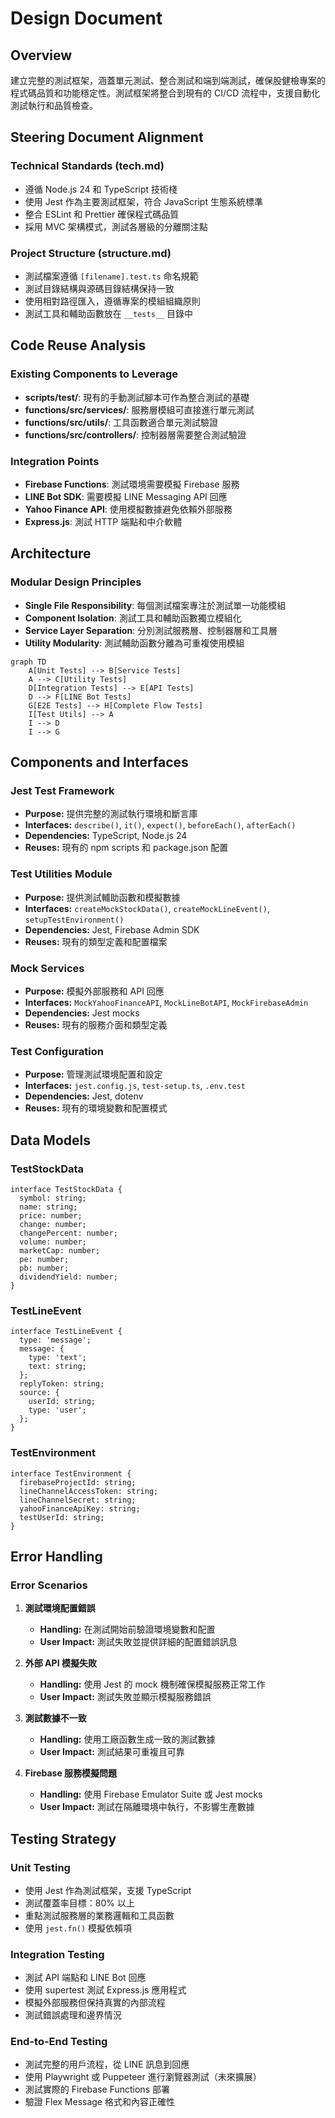 # Design Document

## Overview

建立完整的測試框架，涵蓋單元測試、整合測試和端到端測試，確保股健檢專案的程式碼品質和功能穩定性。測試框架將整合到現有的 CI/CD 流程中，支援自動化測試執行和品質檢查。

## Steering Document Alignment

### Technical Standards (tech.md)
- 遵循 Node.js 24 和 TypeScript 技術棧
- 使用 Jest 作為主要測試框架，符合 JavaScript 生態系統標準
- 整合 ESLint 和 Prettier 確保程式碼品質
- 採用 MVC 架構模式，測試各層級的分離關注點

### Project Structure (structure.md)
- 測試檔案遵循 `[filename].test.ts` 命名規範
- 測試目錄結構與源碼目錄結構保持一致
- 使用相對路徑匯入，遵循專案的模組組織原則
- 測試工具和輔助函數放在 `__tests__` 目錄中

## Code Reuse Analysis

### Existing Components to Leverage
- **scripts/test/**: 現有的手動測試腳本可作為整合測試的基礎
- **functions/src/services/**: 服務層模組可直接進行單元測試
- **functions/src/utils/**: 工具函數適合單元測試驗證
- **functions/src/controllers/**: 控制器層需要整合測試驗證

### Integration Points
- **Firebase Functions**: 測試環境需要模擬 Firebase 服務
- **LINE Bot SDK**: 需要模擬 LINE Messaging API 回應
- **Yahoo Finance API**: 使用模擬數據避免依賴外部服務
- **Express.js**: 測試 HTTP 端點和中介軟體

## Architecture

### Modular Design Principles
- **Single File Responsibility**: 每個測試檔案專注於測試單一功能模組
- **Component Isolation**: 測試工具和輔助函數獨立模組化
- **Service Layer Separation**: 分別測試服務層、控制器層和工具層
- **Utility Modularity**: 測試輔助函數分離為可重複使用模組

```mermaid
graph TD
    A[Unit Tests] --> B[Service Tests]
    A --> C[Utility Tests]
    D[Integration Tests] --> E[API Tests]
    D --> F[LINE Bot Tests]
    G[E2E Tests] --> H[Complete Flow Tests]
    I[Test Utils] --> A
    I --> D
    I --> G
```

## Components and Interfaces

### Jest Test Framework
- **Purpose:** 提供完整的測試執行環境和斷言庫
- **Interfaces:** `describe()`, `it()`, `expect()`, `beforeEach()`, `afterEach()`
- **Dependencies:** TypeScript, Node.js 24
- **Reuses:** 現有的 npm scripts 和 package.json 配置

### Test Utilities Module
- **Purpose:** 提供測試輔助函數和模擬數據
- **Interfaces:** `createMockStockData()`, `createMockLineEvent()`, `setupTestEnvironment()`
- **Dependencies:** Jest, Firebase Admin SDK
- **Reuses:** 現有的類型定義和配置檔案

### Mock Services
- **Purpose:** 模擬外部服務和 API 回應
- **Interfaces:** `MockYahooFinanceAPI`, `MockLineBotAPI`, `MockFirebaseAdmin`
- **Dependencies:** Jest mocks
- **Reuses:** 現有的服務介面和類型定義

### Test Configuration
- **Purpose:** 管理測試環境配置和設定
- **Interfaces:** `jest.config.js`, `test-setup.ts`, `.env.test`
- **Dependencies:** Jest, dotenv
- **Reuses:** 現有的環境變數和配置模式

## Data Models

### TestStockData
```
interface TestStockData {
  symbol: string;
  name: string;
  price: number;
  change: number;
  changePercent: number;
  volume: number;
  marketCap: number;
  pe: number;
  pb: number;
  dividendYield: number;
}
```

### TestLineEvent
```
interface TestLineEvent {
  type: 'message';
  message: {
    type: 'text';
    text: string;
  };
  replyToken: string;
  source: {
    userId: string;
    type: 'user';
  };
}
```

### TestEnvironment
```
interface TestEnvironment {
  firebaseProjectId: string;
  lineChannelAccessToken: string;
  lineChannelSecret: string;
  yahooFinanceApiKey: string;
  testUserId: string;
}
```

## Error Handling

### Error Scenarios
1. **測試環境配置錯誤**
   - **Handling:** 在測試開始前驗證環境變數和配置
   - **User Impact:** 測試失敗並提供詳細的配置錯誤訊息

2. **外部 API 模擬失敗**
   - **Handling:** 使用 Jest 的 mock 機制確保模擬服務正常工作
   - **User Impact:** 測試失敗並顯示模擬服務錯誤

3. **測試數據不一致**
   - **Handling:** 使用工廠函數生成一致的測試數據
   - **User Impact:** 測試結果可重複且可靠

4. **Firebase 服務模擬問題**
   - **Handling:** 使用 Firebase Emulator Suite 或 Jest mocks
   - **User Impact:** 測試在隔離環境中執行，不影響生產數據

## Testing Strategy

### Unit Testing
- 使用 Jest 作為測試框架，支援 TypeScript
- 測試覆蓋率目標：80% 以上
- 重點測試服務層的業務邏輯和工具函數
- 使用 `jest.fn()` 模擬依賴項

### Integration Testing
- 測試 API 端點和 LINE Bot 回應
- 使用 supertest 測試 Express.js 應用程式
- 模擬外部服務但保持真實的內部流程
- 測試錯誤處理和邊界情況

### End-to-End Testing
- 測試完整的用戶流程，從 LINE 訊息到回應
- 使用 Playwright 或 Puppeteer 進行瀏覽器測試（未來擴展）
- 測試實際的 Firebase Functions 部署
- 驗證 Flex Message 格式和內容正確性